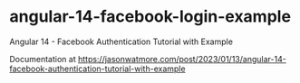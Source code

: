 # angular-14-facebook-login-example

Angular 14 - Facebook Authentication Tutorial with Example

Documentation at https://jasonwatmore.com/post/2023/01/13/angular-14-facebook-authentication-tutorial-with-example
